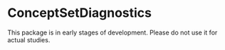 # ConceptSetDiagnostics

This package is in early stages of development. Please do not use it for actual studies.
